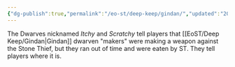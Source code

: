 ```yaml
---
{"dg-publish":true,"permalink":"/eo-st/deep-keep/gindan/","updated":"2025-06-08T14:42:41.138-04:00"}
---
```


 The Dwarves nicknamed *Itchy* and *Scratchy* tell players that [[EoST/Deep Keep/Gindan\|Gindan]] dwarven "makers" were making a weapon against the Stone Thief, but they ran out of time and were eaten by ST.  They tell players where it is.

 